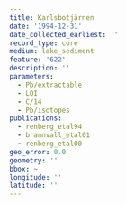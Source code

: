 ```yaml
---
title: Karlsbotjärnen
date: '1994-12-31'
date_collected_earliest: ''
record_type: core
medium: lake_sediment
feature: '622'
description: ''
parameters:
  - Pb/extractable
  - LOI
  - C/14
  - Pb/isotopes
publications:
  - renberg_etal94
  - brannvall_etal01
  - renberg_etal00
geo_error: 0.0
geometry: ''
bbox: ~
longitude: ''
latitude: ''
---
```

